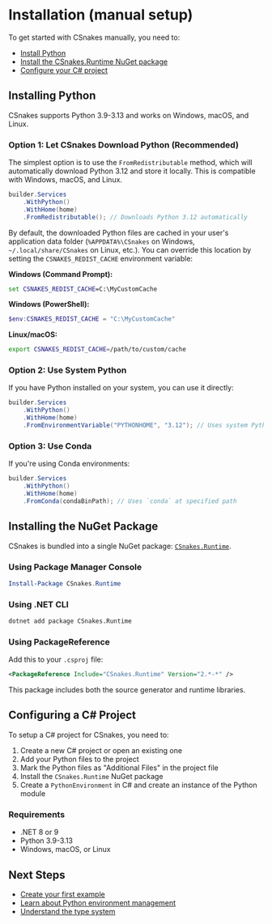 # Installation (manual setup)

To get started with CSnakes manually, you need to:

* [Install Python](#installing-python)
* [Install the CSnakes.Runtime NuGet package](#installing-the-nuget-package)
* [Configure your C# project](#configuring-a-c-project)

## Installing Python

CSnakes supports Python 3.9-3.13 and works on Windows, macOS, and Linux.

### Option 1: Let CSnakes Download Python (Recommended)

The simplest option is to use the `FromRedistributable` method, which will automatically download Python 3.12 and store it locally. This is compatible with Windows, macOS, and Linux.

```csharp
builder.Services
    .WithPython()
    .WithHome(home)
    .FromRedistributable(); // Downloads Python 3.12 automatically
```

By default, the downloaded Python files are cached in your user's application data folder (`%APPDATA%\CSnakes` on Windows, `~/.local/share/CSnakes` on Linux, etc.). You can override this location by setting the `CSNAKES_REDIST_CACHE` environment variable:

**Windows (Command Prompt):**
```cmd
set CSNAKES_REDIST_CACHE=C:\MyCustomCache
```

**Windows (PowerShell):**
```powershell
$env:CSNAKES_REDIST_CACHE = "C:\MyCustomCache"
```

**Linux/macOS:**
```bash
export CSNAKES_REDIST_CACHE=/path/to/custom/cache
```

### Option 2: Use System Python

If you have Python installed on your system, you can use it directly:

```csharp
builder.Services
    .WithPython()
    .WithHome(home)
    .FromEnvironmentVariable("PYTHONHOME", "3.12"); // Uses system Python
```

### Option 3: Use Conda

If you're using Conda environments:

```csharp
builder.Services
    .WithPython()
    .WithHome(home)
    .FromConda(condaBinPath); // Uses `conda` at specified path
```

## Installing the NuGet Package

CSnakes is bundled into a single NuGet package: [`CSnakes.Runtime`](https://www.nuget.org/packages/CSnakes.Runtime/).

### Using Package Manager Console

```powershell
Install-Package CSnakes.Runtime
```

### Using .NET CLI

```bash
dotnet add package CSnakes.Runtime
```

### Using PackageReference

Add this to your `.csproj` file:

```xml
<PackageReference Include="CSnakes.Runtime" Version="2.*-*" />
```

This package includes both the source generator and runtime libraries.

## Configuring a C# Project

To setup a C# project for CSnakes, you need to:

1. Create a new C# project or open an existing one
2. Add your Python files to the project
3. Mark the Python files as "Additional Files" in the project file
4. Install the `CSnakes.Runtime` NuGet package
5. Create a `PythonEnvironment` in C# and create an instance of the Python module

### Requirements

- .NET 8 or 9
- Python 3.9-3.13
- Windows, macOS, or Linux

## Next Steps

- [Create your first example](first-example.md)
- [Learn about Python environment management](../user-guide/environments.md)
- [Understand the type system](../user-guide/type-system.md)
